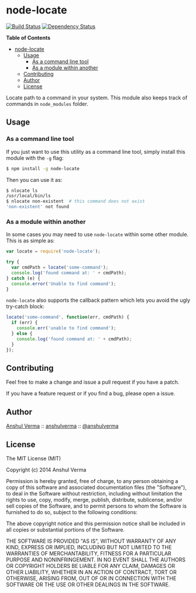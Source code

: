 node-locate
===========

[![Build Status](https://travis-ci.org/anshulverma/node-locate.svg?branch=master)](https://travis-ci.org/anshulverma/node-locate)
[![Dependency Status](https://gemnasium.com/anshulverma/node-locate.svg)](https://gemnasium.com/anshulverma/node-locate)

<!-- markdown-toc start - Don't edit this section. Run M-x markdown-toc/generate-toc again -->
**Table of Contents**

- [node-locate](#node-locate)
    - [Usage](#usage)
        - [As a command line tool](#as-a-command-line-tool)
        - [As a module within another](#as-a-module-within-another)
    - [Contributing](#contributing)
    - [Author](#author)
    - [License](#license)

<!-- markdown-toc end -->

Locate path to a command in your system. This module also keeps track of
commands in `node_modules` folder.

## Usage

### As a command line tool

If you just want to use this utility as a command line tool, simply
install this module with the `-g` flag:

``` bash
$ npm install -g node-locate
```

Then you can use it as:

``` bash
$ nlocate ls
/usr/local/bin/ls
$ nlocate non-existent  # this command does not exist
'non-existent' not found
```

### As a module within another

In some cases you may need to use `node-locate` within some other
module. This is as simple as:

``` js
var locate = require('node-locate');

try {
  var cmdPath = locate('some-command');
  console.log('found command at: ' + cmdPath);
} catch (e) {
  console.error('Unable to find command');
}
```

`node-locate` also supports the callback pattern which lets you avoid
the ugly try-catch block:

``` js
locate('some-command', function(err, cmdPath) {
  if (err) {
    console.err('unable to find command');
  } else {
    console.log('found command at: ' + cmdPath);
  }
});
```

## Contributing

Feel free to make a change and issue a pull request if you have a patch.

If you have a feature request or if you find a bug, please open a issue.

## Author

[Anshul Verma](http://anshulverma.github.io/) ::
[anshulverma](https://github.com/anshulverma) ::
[@anshulverma](http://twitter.com/anshulverma)

## License
The MIT License (MIT)

Copyright (c) 2014 Anshul Verma

Permission is hereby granted, free of charge, to any person obtaining a
copy of this software and associated documentation files (the
"Software"), to deal in the Software without restriction, including
without limitation the rights to use, copy, modify, merge, publish,
distribute, sublicense, and/or sell copies of the Software, and to
permit persons to whom the Software is furnished to do so, subject to
the following conditions:

The above copyright notice and this permission notice shall be included
in all copies or substantial portions of the Software.

THE SOFTWARE IS PROVIDED "AS IS", WITHOUT WARRANTY OF ANY KIND, EXPRESS
OR IMPLIED, INCLUDING BUT NOT LIMITED TO THE WARRANTIES OF
MERCHANTABILITY, FITNESS FOR A PARTICULAR PURPOSE AND
NONINFRINGEMENT. IN NO EVENT SHALL THE AUTHORS OR COPYRIGHT HOLDERS BE
LIABLE FOR ANY CLAIM, DAMAGES OR OTHER LIABILITY, WHETHER IN AN ACTION
OF CONTRACT, TORT OR OTHERWISE, ARISING FROM, OUT OF OR IN CONNECTION
WITH THE SOFTWARE OR THE USE OR OTHER DEALINGS IN THE SOFTWARE.
